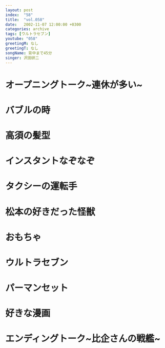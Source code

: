```yaml
---
layout: post
index:  "58"
title:  "vol.058"
date:   2002-11-07 12:00:00 +0300
categories: archive
tags: [ウルトラセブン]
youtube: "058"
greetingM: なし
greetingT: なし
songName: 背中まで45分
singer: 沢田研二
---
```

# オープニングトーク~連休が多い~

# バブルの時

# 高須の髪型

# インスタントなぞなぞ

# タクシーの運転手

# 松本の好きだった怪獣

# おもちゃ

# ウルトラセブン

# パーマンセット

# 好きな漫画

# エンディングトーク~比企さんの戦艦~
